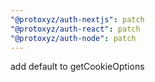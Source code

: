 ```yaml
---
"@protoxyz/auth-nextjs": patch
"@protoxyz/auth-react": patch
"@protoxyz/auth-node": patch
---
```


add default to getCookieOptions
